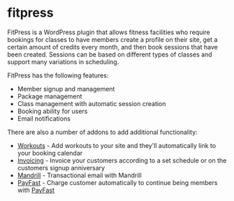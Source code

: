 # fitpress

FitPress is a WordPress plugin that allows fitness facilities who require bookings for classes to have members create a profile on their site, get a certain amount of credits every month, and then book sessions that have been created. Sessions can be based on different types of classes and support many variations in scheduling.

FitPress has the following features:

- Member signup and management
- Package management
- Class management with automatic session creation
- Booking ability for users
- Email notifications

There are also a number of addons to add additional functionality:

- [Workouts](https://github.com/flickerleap/fitpress-workouts) - Add workouts to your site and they'll automatically link to your booking calendar
- [Invoicing](https://github.com/flickerleap/fitpress-invoices) - Invoice your customers according to a set schedule or on the customers signup anniversary
- [Mandrill](https://github.com/flickerleap/fitpress-mandrill) - Transactional email with Mandrill
- [PayFast](https://github.com/flickerleap/fitpress-payfast) - Charge customer automatically to continue being members with [PayFast](https://www.payfast.co.za/)
